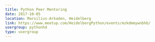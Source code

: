 ```yaml
---
title: Python Peer Mentoring
date: 2017-10-05
location: Marsilius-Arkaden, Heidelberg
link: https://www.meetup.com/HeidelbergPython/events/mzkdmmywnbhb/
usergroup: pythonhd
type: usergroup
---
```

